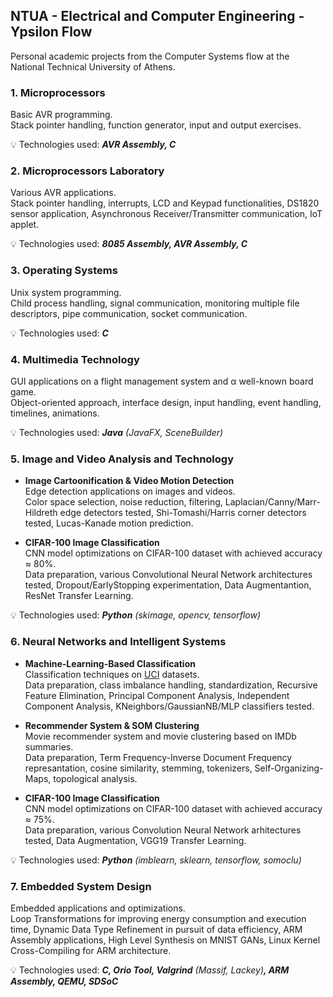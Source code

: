 ## NTUA - Electrical and Computer Engineering - Ypsilon Flow

Personal academic projects from the Computer Systems flow at the National Technical University of Athens.

### 1. Microprocessors
Basic AVR programming.\
Stack pointer handling, function generator, input and output exercises.

:bulb: Technologies used: ***AVR Assembly, C***

### 2. Microprocessors Laboratory
Various AVR applications.\
Stack pointer handling, interrupts, LCD and Keypad functionalities, DS1820 sensor application, Asynchronous Receiver/Transmitter communication, IoT applet.

:bulb: Technologies used: ***8085 Assembly, AVR Assembly, C***

### 3. Operating Systems
Unix system programming.\
Child process handling, signal communication, monitoring multiple file descriptors, pipe communication, socket communication.

:bulb: Technologies used: ***C***

### 4. Multimedia Technology
GUI applications on a flight management system and α well-known board game.\
Object-oriented approach, interface design, input handling, event handling, timelines, animations.

:bulb: Technologies used: ***Java*** _(JavaFX, SceneBuilder)_

### 5. Image and Video Analysis and Technology

- **Image Cartoonification & Video Motion Detection**  
Edge detection applications on images and videos.\
Color space selection, noise reduction, filtering, Laplacian/Canny/Marr-Hildreth edge detectors tested, Shi-Tomashi/Harris corner detectors tested, Lucas-Kanade motion prediction.

- **CIFAR-100 Image Classification**  
CNN model optimizations on CIFAR-100 dataset with achieved accuracy ≈ 80%.\
Data preparation, various Convolutional Neural Network architectures tested, Dropout/EarlyStopping experimentation, Data Augmentantion, ResNet Transfer Learning.

:bulb: Technologies used: ***Python*** _(skimage, opencv, tensorflow)_

### 6. Neural Networks and Intelligent Systems

- **Machine-Learning-Based Classification**  
Classification techniques on [UCI](https://archive.ics.uci.edu/ml/index.php) datasets.\
Data preparation, class imbalance handling, standardization, Recursive Feature Elimination, Principal Component Analysis, Independent Component Analysis, KNeighbors/GaussianNB/MLP classifiers tested.

- **Recommender System & SOM Clustering**  
Movie recommender system and movie clustering based on IMDb summaries.\
Data preparation, Term Frequency-Inverse Document Frequency represantation, cosine similarity, stemming, tokenizers, Self-Organizing-Maps, topological analysis.

- **CIFAR-100 Image Classification**  
CNN model optimizations on CIFAR-100 dataset with achieved accuracy ≈ 75%.\
Data preparation, various Convolution Neural Network arhitectures tested, Data Augmentation, VGG19 Transfer Learning.

:bulb: Technologies used: ***Python*** _(imblearn, sklearn, tensorflow, somoclu)_

### 7. Embedded System Design
Embedded applications and optimizations.\
Loop Transformations for improving energy consumption and execution time, Dynamic Data Type Refinement in pursuit of data efficiency, ARM Assembly applications, High Level Synthesis on MNIST GANs, Linux Kernel Cross-Compiling for ARM architecture.

:bulb: Technologies used: ***C, Orio Tool, Valgrind*** _(Massif, Lackey)_***, ARM Assembly, QEMU, SDSoC***
